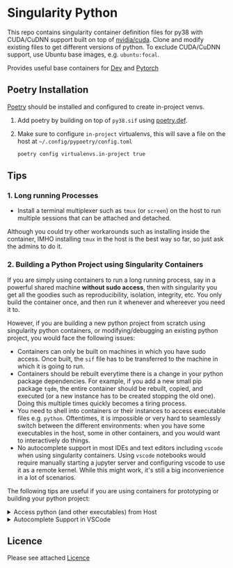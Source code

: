 # Singularity Python

This repo contains singularity container definition files for py38 with CUDA/CuDNN support built on top of [nvidia/cuda](https://hub.docker.com/r/nvidia/cuda). Clone and modify existing files to get different versions of python. To exclude CUDA/CuDNN support, use Ubuntu base images, e.g. `ubuntu:focal`.

Provides useful base containers for [Dev](https://github.com/saravanabalagi/singularity_dev) and [Pytorch](https://github.com/saravanabalagi/singularity_pytorch)

## Poetry Installation

[Poetry](https://python-poetry.org/) should be installed and configured to create in-project venvs. 

1. Add poetry by building on top of `py38.sif` using [poetry.def](poetry.def).
1. Make sure to configure `in-project` virtualenvs, this will save a file on the host at `~/.config/pypoetry/config.toml`

    ```sh
    poetry config virtualenvs.in-project true
    ```

## Tips

### 1. Long running Processes
- Install a terminal multiplexer such as `tmux` (or `screen`) on the host to run multiple sessions that can be attached and detached.

Although you could try other workarounds such as installing inside the container, IMHO installing `tmux` in the host is the best way so far, so just ask the admins to do it.

### 2. Building a Python Project using Singularity Containers

If you are simply using containers to run a long running process, say in a powerful shared machine **without sudo access**, then with singularity you get all the goodies such as reproducibility, isolation, integrity, etc. You only build the container once, and then run it whenever and whereever you need it to.

However, if you are building a new python project from scratch using singularity python containers, or modifying/debugging an existing python project, you would face the following issues:

- Containers can only be built on machines in which you have sudo access. Once built, the `sif` file has to be transferred to the machine in which it is going to run.
- Containers should be rebuilt everytime there is a change in your python package dependencies. For example, if you add a new small pip package `tqdm`, the entire container should be rebuilt, copied, and executed (or a new instance has to be created stopping the old one). Doing this multiple times quickly becomes a tiring process.
- You need to shell into containers or their instances to access executable files e.g. `python`. Oftentimes, it is impossible or very hard to seamlessly switch between the different environments: when you have some executables in the host, some in other containers, and you would want to interactively do things.
- No autocomplete support in most IDEs and text editors including `vscode` when using singularity containers. Using `vscode` notebooks would require manually starting a jupyter server and configuring vscode to use it as a remote kernel. While this might work, it's still a big inconvenience in a lot of scenarios.

The following tips are useful if you are using containers for prototyping or building your python project:

<details>
<summary>Access python (and other executables) from Host</summary>

To access `python` outside the singularity container, without `shell`ing into the container:

1. Start an instance from a python container, say with name `dev`
1. Add [module](https://gist.github.com/saravanabalagi/688e34150506759ea9d493fc913222d1) executable to host's `~/.local/bin`
1. Execute `module load python dev` on the host.
1. Voila, try `python --version` and `python -c 'Hello World'` on the host.

Note that this still accesses the `python` inside the instance. This works for other executables inside the container such as `cmake`, `poetry`, `ffmpeg`, etc. Since this still does switching, although conveniently, be informed that there are some caveats associated with this technique.

</details>

<details>
<summary>Autocomplete Support in VSCode</summary>

VScode running on the host machine will refuse to detect the poetry environment's interpreter. This is because the file `.venv/bin/python` is simply a symlink pointing to the container's system `python` the poetry used when installing python packages. The symlink would hence be invalid in the host (unless you have the same python version in the host). 

As a workaround, we can simply replace the symlink with the actual python executable.

```sh
$ singularity shell instance://dev
Singularity> pwd
/home/saravanabalagi/projects/python/my_project
Singularity> mv .venv/bin/python .venv/bin/python.bak
Singularity> cp /usr/bin/python .venv/bin/python
```

Voila, the suggestions will start working in `.py` files, and additionally, the vscode jupyter notebooks will start their server from the `.venv/bin/python` interpreter.

</details>

## Licence

Please see attached [Licence](LICENCE)
